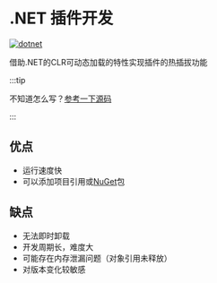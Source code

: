 # .NET 插件开发

[![dotnet](https://img.shields.io/badge/8.0-512BD4?style=for-the-badge&logo=.net)](https://dotnet.microsoft.com/zh-cn/download/dotnet/8.0)

借助.NET的CLR可动态加载的特性实现插件的热插拔功能

:::tip

不知道怎么写？[参考一下源码](https://github.com/SereinDev/Serein)

:::

## 优点

- 运行速度快
- 可以添加项目引用或[NuGet](https://www.nuget.org/)包

## 缺点

- 无法即时卸载
- 开发周期长，难度大
- 可能存在内存泄漏问题（对象引用未释放）
- 对版本变化较敏感
